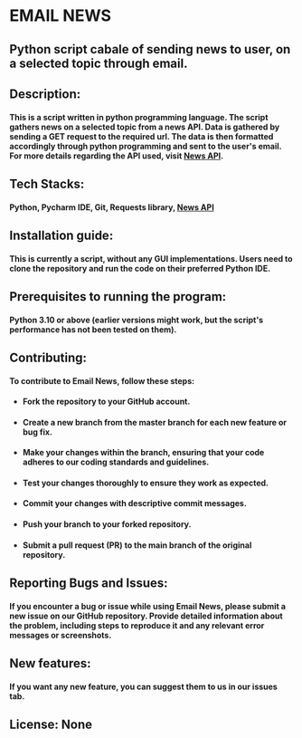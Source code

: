 # EMAIL NEWS
## Python script cabale of sending news to user, on a selected topic through email.
## Description:
#### This is a script written in python programming language. The script gathers news on a selected topic from a news API. Data is gathered by sending a GET request to the required url. The data is then formatted accordingly through python programming and sent to the user's email. For more details regarding the API used, visit [News API](https://newsapi.org).
## Tech Stacks:
#### Python, Pycharm IDE, Git, Requests library, [News API](https://newsapi.org)
## Installation guide:
#### This is currently a script, without any GUI implementations. Users need to clone the repository and run the code on their preferred Python IDE.
## Prerequisites to running the program:
#### Python 3.10 or above (earlier versions might work, but the script's performance has not been tested on them).
## Contributing:
#### To contribute to Email News, follow these steps:
* #### Fork the repository to your GitHub account.
* #### Create a new branch from the master branch for each new feature or bug fix.
* #### Make your changes within the branch, ensuring that your code adheres to our coding standards and guidelines.
* #### Test your changes thoroughly to ensure they work as expected.
* #### Commit your changes with descriptive commit messages.
* #### Push your branch to your forked repository.
* #### Submit a pull request (PR) to the main branch of the original repository.
## Reporting Bugs and Issues: 
#### If you encounter a bug or issue while using Email News, please submit a new issue on our GitHub repository. Provide detailed information about the problem, including steps to reproduce it and any relevant error messages or screenshots.
## New features:
#### If you want any new feature, you can suggest them to us in our issues tab.
## License: None
